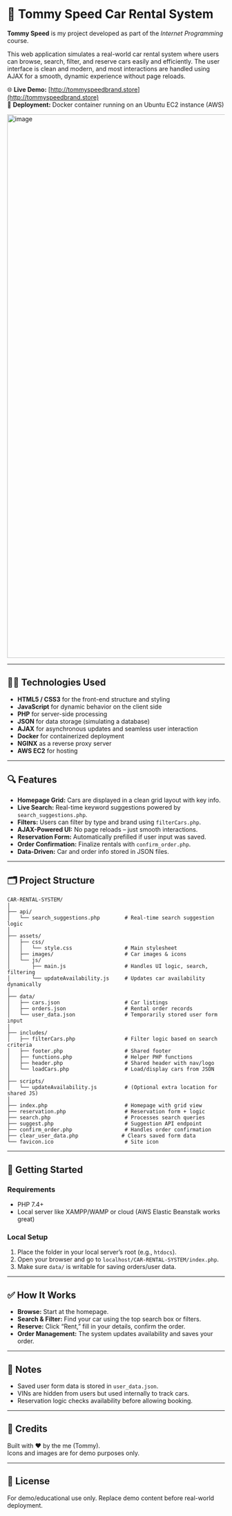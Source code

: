 # 🚗 Tommy Speed Car Rental System

**Tommy Speed** is my project developed as part of the *Internet Programming* course.

This web application simulates a real-world car rental system where users can browse, search, filter, and reserve cars easily and efficiently. The user interface is clean and modern, and most interactions are handled using AJAX for a smooth, dynamic experience without page reloads.

🌐 **Live Demo:** [http://tommyspeedbrand.store](http://tommyspeedbrand.store)  
🐳 **Deployment:** Docker container running on an Ubuntu EC2 instance (AWS)

<img width="1257" alt="image" src="https://github.com/user-attachments/assets/89601afe-6281-45b5-929d-9adefb848a5f" />

---

## 🧑‍💻 Technologies Used

- **HTML5 / CSS3** for the front-end structure and styling  
- **JavaScript** for dynamic behavior on the client side  
- **PHP** for server-side processing  
- **JSON** for data storage (simulating a database)  
- **AJAX** for asynchronous updates and seamless user interaction  
- **Docker** for containerized deployment  
- **NGINX** as a reverse proxy server  
- **AWS EC2** for hosting  

---

## 🔍 Features

- **Homepage Grid:** Cars are displayed in a clean grid layout with key info.  
- **Live Search:** Real-time keyword suggestions powered by `search_suggestions.php`.  
- **Filters:** Users can filter by type and brand using `filterCars.php`.  
- **AJAX-Powered UI:** No page reloads – just smooth interactions.  
- **Reservation Form:** Automatically prefilled if user input was saved.  
- **Order Confirmation:** Finalize rentals with `confirm_order.php`.  
- **Data-Driven:** Car and order info stored in JSON files.  

---

## 🗂 Project Structure



```
CAR-RENTAL-SYSTEM/
│
├── api/
│   └── search_suggestions.php        # Real-time search suggestion logic
│
├── assets/
│   ├── css/
│   │   └── style.css                 # Main stylesheet
│   ├── images/                       # Car images & icons
│   └── js/
│       ├── main.js                   # Handles UI logic, search, filtering
│       └── updateAvailability.js     # Updates car availability dynamically
│
├── data/
│   ├── cars.json                     # Car listings
│   ├── orders.json                   # Rental order records
│   └── user_data.json                # Temporarily stored user form input
│
├── includes/
│   ├── filterCars.php                # Filter logic based on search criteria
│   ├── footer.php                    # Shared footer
│   ├── functions.php                 # Helper PHP functions
│   ├── header.php                    # Shared header with nav/logo
│   └── loadCars.php                  # Load/display cars from JSON
│
├── scripts/
│   └── updateAvailability.js         # (Optional extra location for shared JS)
│
├── index.php                         # Homepage with grid view
├── reservation.php                   # Reservation form + logic
├── search.php                        # Processes search queries
├── suggest.php                       # Suggestion API endpoint
├── confirm_order.php                 # Handles order confirmation
├── clear_user_data.php              # Clears saved form data
└── favicon.ico                       # Site icon
```

---

## 🚀 Getting Started

### Requirements

- PHP 7.4+  
- Local server like XAMPP/WAMP or cloud (AWS Elastic Beanstalk works great)

### Local Setup

1. Place the folder in your local server’s root (e.g., `htdocs`).
2. Open your browser and go to `localhost/CAR-RENTAL-SYSTEM/index.php`.
3. Make sure `data/` is writable for saving orders/user data.

---

## ✅ How It Works

- **Browse:** Start at the homepage.
- **Search & Filter:** Find your car using the top search box or filters.
- **Reserve:** Click “Rent,” fill in your details, confirm the order.
- **Order Management:** The system updates availability and saves your order.

---

## 📌 Notes

- Saved user form data is stored in `user_data.json`.
- VINs are hidden from users but used internally to track cars.
- Reservation logic checks availability before allowing booking.

---

## 👥 Credits

Built with ❤️ by the me (Tommy).  
Icons and images are for demo purposes only.

---

## 📜 License

For demo/educational use only. Replace demo content before real-world deployment.
